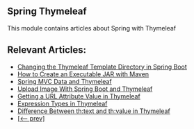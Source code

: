 ## Spring Thymeleaf 

This module contains articles about Spring with Thymeleaf

## Relevant Articles:

- [Changing the Thymeleaf Template Directory in Spring Boot](https://www.baeldung.com/spring-thymeleaf-template-directory)
- [How to Create an Executable JAR with Maven](https://www.baeldung.com/executable-jar-with-maven)
- [Spring MVC Data and Thymeleaf](https://www.baeldung.com/spring-mvc-thymeleaf-data)
- [Upload Image With Spring Boot and Thymeleaf](https://www.baeldung.com/spring-boot-thymeleaf-image-upload)
- [Getting a URL Attribute Value in Thymeleaf](https://www.baeldung.com/thymeleaf-url-attribute-value)
- [Expression Types in Thymeleaf](https://www.baeldung.com/java-thymeleaf-expression-types)
- [Difference Between th:text and th:value in Thymeleaf](https://www.baeldung.com/java-thymeleaf-text-vs-value)
- [[<-- prev]](/spring-thymeleaf)

